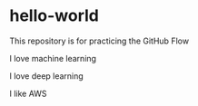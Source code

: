 # hello-world
This repository is for practicing the GitHub Flow

I love machine learning

I love deep learning

I like AWS
